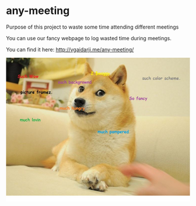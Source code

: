 # any-meeting
Purpose of this project to waste some time attending different meetings

You can use our fancy webpage to log wasted time during meetings.

You can find it here: http://vgaidarji.me/any-meeting/

![alt tag](https://raw.githubusercontent.com/vgaidarji/any-meeting/gh-pages/doge.jpg)
